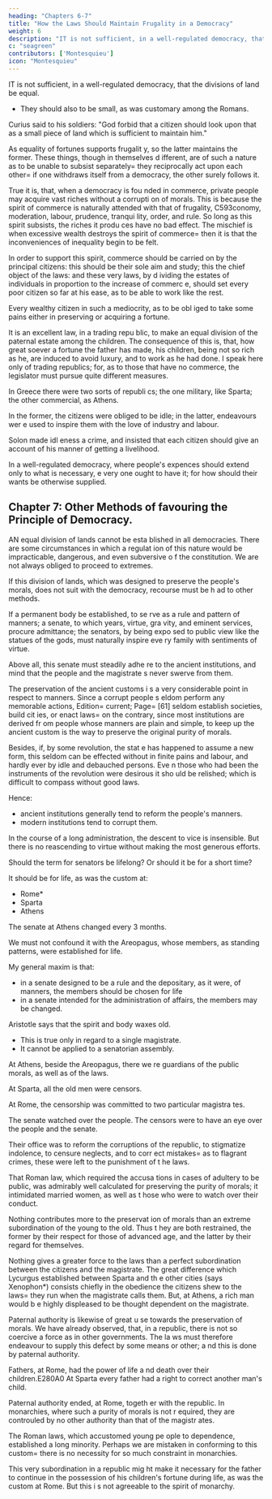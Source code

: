 ```yaml
---
heading: "Chapters 6-7"
title: "How the Laws Should Maintain Frugality in a Democracy"
weight: 6
description: "IT is not sufficient, in a well-regulated democracy, that the divisions of land be equal"
c: "seagreen"
contributors: ['Montesquieu']
icon: "Montesquieu"
---
```




IT is not sufficient, in a well-regulated democracy, that the divisions of land be equal. 
- They should also to be small, as was customary among the Romans. 

Curius said to his soldiers: "God forbid that a citizen should look upon that as a small piece of land which is sufficient to maintain him."

As equality of fortunes supports frugalit y, so the latter maintains the former. These things, though in themselves d ifferent, are of such a nature as to be unable to subsist separately=  they  reciprocally act upon each other=  if one withdraws itself from a democracy, the other surely follows it.

True it is, that, when a democracy is fou nded in commerce, private people may acquire vast riches without a corrupti on of morals. This is because the spirit of commerce is naturally attended  with that of frugality, C593conomy, moderation, labour, prudence, tranqui lity, order, and rule. So long as this spirit subsists, the riches it produ ces have no bad effect. The mischief is when excessive wealth destroys the  spirit of commerce=  then it is that the inconveniences of inequality begin  to be felt.

In order to support this spirit, commerce should be carried on by the principal citizens: this should be their sole  aim and study; this the chief object of the laws: and these very laws, by d ividing the estates of individuals in proportion to the increase of commerc e, should set every poor citizen so far at his ease, as to be able to work  like the rest. 

Every wealthy citizen in such a mediocrity, as to be obl iged to take some pains either in preserving or acquiring a fortune.

It is an excellent law, in a trading repu blic, to make an equal division of the paternal estate among the children.  The consequence of this is, that, how great soever a fortune the father has made, his children, being not so rich as he, are induced to avoid luxury,  and to work as he had done. I speak here only of trading republics; for, as to those that have no commerce, the legislator must pursue quite different measures.

In Greece there were two sorts of republi cs; the one military, like Sparta; the other commercial, as Athens. 

In the former, the citizens were obliged to be idle; in the latter, endeavours wer e used to inspire them with the love of industry and labour. 

Solon made idl eness a crime, and insisted that each citizen should give an account of his manner of getting a livelihood. 

In a well-regulated democracy, where people's expences should extend only to what is necessary, e very one ought to have it; for how should their wants be otherwise supplied.


## Chapter 7: Other Methods of favouring the Principle of Democracy.

AN equal division of lands cannot be esta blished in all democracies. There are some circumstances in which a regulat ion of this nature would be impracticable, dangerous, and even subversive o f the constitution. We are not always obliged to proceed to extremes. 

If this division of lands, which was designed to preserve the people's morals, does not suit with the democracy, recourse must be h ad to other methods.

If a permanent body be established, to se rve as a rule and pattern of manners; a senate, to which years, virtue, gra vity, and eminent services, procure admittance; the senators, by being expo sed to public view like the statues of the gods, must naturally inspire eve ry family with sentiments of virtue.

Above all, this senate must steadily adhe re to the ancient institutions, and mind that the people and the magistrate s never swerve from them.

The preservation of the ancient customs i s a very considerable point in respect to manners. Since a corrupt people s eldom perform any memorable actions, Edition=  current; Page=  [61] seldom establish societies, build cit ies, or enact laws=  on the contrary, since most institutions are derived fr om people whose manners are plain and simple, to keep up the ancient custom is the way to preserve the original purity of morals.

Besides, if, by some revolution, the stat e has happened to assume a new form, this seldom can be effected without in finite pains and labour, and hardly ever by idle and debauched persons. Eve n those who had been the instruments of the revolution were desirous it sho uld be relished; which is difficult to compass without good laws.

Hence:
- ancient institutions generally tend to reform the people's manners. 
- modern institutions tend to corrupt them. 

In the course of a long administration, the descent to vice is insensible. But there is no reascending to virtue without making the most generous efforts.

Should the term for senators be lifelong? Or should it be for a short time?

It should be for life, as was the custom at:
- Rome*
- Sparta
- Athens


The senate at Athens changed every 3 months. 

We must not confound it with the Areopagus, whose members, as standing patterns, were established for life.

My general maxim is that:
- in a senate designed to be a rule and the depositary, as it were, of manners, the members should be chosen for life
- in a senate intended for the administration of affairs, the members may be changed.

Aristotle says that the spirit and body waxes old. 
- This is true only in regard to a single magistrate. 
- It cannot be applied to a senatorian assembly.

At Athens, beside the Areopagus, there we re guardians of the public morals, as well as of the laws.

At Sparta, all the old men were censors. 

At Rome, the censorship was committed to two particular magistra tes. 

The senate watched over the people. The censors were to have an eye over the people and the senate. 

Their office was to reform the corruptions of the republic, to stigmatize indolence, to censure neglects, and to corr ect mistakes=  as to flagrant crimes, these were left to the punishment of t he laws.

That Roman law, which required the accusa tions in cases of adultery to be public, was admirably well calculated for  preserving the purity of morals; it intimidated married women, as well as t hose who were to watch over their conduct.

Nothing contributes more to the preservat ion of morals than an extreme subordination of the young to the old. Thus t hey are both restrained, the former by their respect for those of advanced  age, and the latter by their regard for themselves.

Nothing gives a greater force to the laws than a perfect subordination between the citizens and the magistrate. The great difference which Lycurgus established between Sparta and th e other cities (says Xenophon*) consists chiefly in the obedience the citizens shew to the laws=  they run when the magistrate calls them. But, at Athens, a rich man would b e highly displeased to be thought dependent on the magistrate.

Paternal authority is likewise of great u se towards the preservation of morals. We have already observed, that, in a republic, there is not so coercive a force as in other governments. The la ws must therefore endeavour to supply this defect by some means or other; a nd this is done by paternal authority.

Fathers, at Rome, had the power of life a nd death over their children.E280A0 At Sparta every father had a right to correct another man's child.

Paternal authority ended, at Rome, togeth er with the republic. In monarchies, where such a purity of morals is not r equired, they are controuled by no other authority than that of the magistr ates.

The Roman laws, which accustomed young pe ople to dependence, established a long minority. Perhaps we are mistaken in conforming to this custom=  there is no necessity for so much constraint in monarchies.

This very subordination in a republic mig ht make it necessary for the father to continue in the possession of his children's fortune during life, as was the custom at Rome. But this i s not agreeable to the spirit of monarchy.
